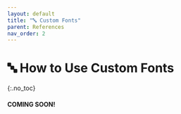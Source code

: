 ```yaml
---
layout: default
title: "🔤 Custom Fonts" 
parent: References
nav_order: 2
---
```


# 🔤 How to Use Custom Fonts
{:.no_toc}

#### COMING SOON!


